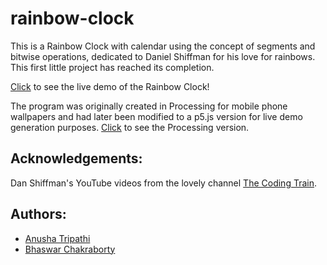 # rainbow-clock
This is a Rainbow Clock with calendar using the concept of segments and bitwise operations, dedicated to Daniel Shiffman for his love for rainbows. This first little project has reached its completion.


[Click](https://ivan-denisovich-py.github.io/rainbow-clock/) to see the live demo of the Rainbow Clock!

The program was originally created in Processing for mobile phone wallpapers and had later been modified to a p5.js version for live demo generation purposes. [Click](https://github.com/anusha-exe/rainbow-wallpaper-clock) to see the Processing version.
## Acknowledgements:
Dan Shiffman's YouTube videos from the lovely channel [The Coding Train](https://www.youtube.com/c/TheCodingTrain).
## Authors:
* [Anusha Tripathi](https://github.com/anusha-exe)
* [Bhaswar Chakraborty](https://github.com/Ivan-Denisovich-py)
